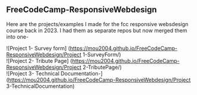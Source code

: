 ## FreeCodeCamp-ResponsiveWebdesign
Here are the projects/examples I made for the fcc responsive websdesign course back in 2023. I had them as separate repos but now merged them into one- <br>

![Project 1- Survey form] (https://mou2004.github.io/FreeCodeCamp-ResponsiveWebdesign/Project 1-SurveyForm/) <br>
![Project 2- Tribute Page] (https://mou2004.github.io/FreeCodeCamp-ResponsiveWebdesign/Project 2-TributePage/) <br>
![Project 3- Technical Documentation-] (https://mou2004.github.io/FreeCodeCamp-ResponsiveWebdesign/Project 3-TechnicalDocumentation)  <br>
